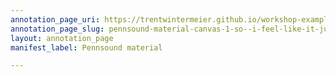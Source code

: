 ```yaml
---
annotation_page_uri: https://trentwintermeier.github.io/workshop-example-pennsound/annotations/pennsound-material-canvas-1-so--i-feel-like-it-just--uh-kind-of-puts-everything-together.json
annotation_page_slug: pennsound-material-canvas-1-so--i-feel-like-it-just--uh-kind-of-puts-everything-together
layout: annotation_page
manifest_label: Pennsound material

---
```

